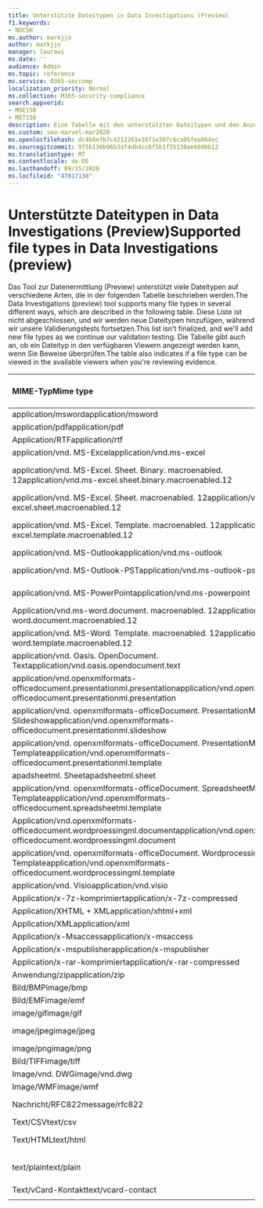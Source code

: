 ```yaml
---
title: Unterstützte Dateitypen in Data Investigations (Preview)
f1.keywords:
- NOCSH
ms.author: markjjo
author: markjjo
manager: laurawi
ms.date: ''
audience: Admin
ms.topic: reference
ms.service: O365-seccomp
localization_priority: Normal
ms.collection: M365-security-compliance
search.appverid:
- MOE150
- MET150
description: Eine Tabelle mit den unterstützten Dateitypen und den Anzeigeprogrammen, in denen Sie für Daten Untersuchungen (Preview) angezeigt werden können.
ms.custom: seo-marvel-mar2020
ms.openlocfilehash: dc4b8efb7c4212261e16f1e307c6ca05fea064ec
ms.sourcegitcommit: 9f5b136b96b3af4db4cc6f5b1f35130ae60d6b12
ms.translationtype: MT
ms.contentlocale: de-DE
ms.lasthandoff: 09/15/2020
ms.locfileid: "47817138"
---
```

# <a name="supported-file-types-in-data-investigations-preview"></a><span data-ttu-id="02afc-103">Unterstützte Dateitypen in Data Investigations (Preview)</span><span class="sxs-lookup"><span data-stu-id="02afc-103">Supported file types in Data Investigations (preview)</span></span>

<span data-ttu-id="02afc-104">Das Tool zur Datenermittlung (Preview) unterstützt viele Dateitypen auf verschiedene Arten, die in der folgenden Tabelle beschrieben werden.</span><span class="sxs-lookup"><span data-stu-id="02afc-104">The Data Investigations (preview) tool supports many file types in several different ways, which are described in the following table.</span></span> <span data-ttu-id="02afc-105">Diese Liste ist nicht abgeschlossen, und wir werden neue Dateitypen hinzufügen, während wir unsere Validierungstests fortsetzen.</span><span class="sxs-lookup"><span data-stu-id="02afc-105">This list isn't finalized, and we'll add new file types as we continue our validation testing.</span></span> <span data-ttu-id="02afc-106">Die Tabelle gibt auch an, ob ein Dateityp in den verfügbaren Viewern angezeigt werden kann, wenn Sie Beweise überprüfen.</span><span class="sxs-lookup"><span data-stu-id="02afc-106">The table also indicates if a file type can be viewed in the available viewers when you're reviewing evidence.</span></span>

| <span data-ttu-id="02afc-107">MIME-Typ</span><span class="sxs-lookup"><span data-stu-id="02afc-107">Mime type</span></span> | <span data-ttu-id="02afc-108">File-Klasse</span><span class="sxs-lookup"><span data-stu-id="02afc-108">File class</span></span> | <span data-ttu-id="02afc-109">Nativer Viewer</span><span class="sxs-lookup"><span data-stu-id="02afc-109">Native viewer</span></span> | <span data-ttu-id="02afc-110">Text Anzeige</span><span class="sxs-lookup"><span data-stu-id="02afc-110">Text viewer</span></span> | <span data-ttu-id="02afc-111">Annotations-Viewer</span><span class="sxs-lookup"><span data-stu-id="02afc-111">Annotate viewer</span></span> | <span data-ttu-id="02afc-112">Container Extraktion</span><span class="sxs-lookup"><span data-stu-id="02afc-112">Container extraction</span></span> | <span data-ttu-id="02afc-113">Erweiterungen</span><span class="sxs-lookup"><span data-stu-id="02afc-113">Extensions</span></span> |
|:------|:------|:------|:------|:------|:------|:------|
|<span data-ttu-id="02afc-114">application/msword</span><span class="sxs-lookup"><span data-stu-id="02afc-114">application/msword</span></span> | <span data-ttu-id="02afc-115">Dokument</span><span class="sxs-lookup"><span data-stu-id="02afc-115">Document</span></span> | <span data-ttu-id="02afc-116">Ja</span><span class="sxs-lookup"><span data-stu-id="02afc-116">Yes</span></span> | <span data-ttu-id="02afc-117">Ja</span><span class="sxs-lookup"><span data-stu-id="02afc-117">Yes</span></span> | <span data-ttu-id="02afc-118">Ja</span><span class="sxs-lookup"><span data-stu-id="02afc-118">Yes</span></span> | <span data-ttu-id="02afc-119">Nein</span><span class="sxs-lookup"><span data-stu-id="02afc-119">No</span></span> | <span data-ttu-id="02afc-120">. doc;. dat</span><span class="sxs-lookup"><span data-stu-id="02afc-120">.doc; .dat</span></span> |
|<span data-ttu-id="02afc-121">application/pdf</span><span class="sxs-lookup"><span data-stu-id="02afc-121">application/pdf</span></span> | <span data-ttu-id="02afc-122">Dokument</span><span class="sxs-lookup"><span data-stu-id="02afc-122">Document</span></span> | <span data-ttu-id="02afc-123">Ja</span><span class="sxs-lookup"><span data-stu-id="02afc-123">Yes</span></span> | <span data-ttu-id="02afc-124">Ja</span><span class="sxs-lookup"><span data-stu-id="02afc-124">Yes</span></span> | <span data-ttu-id="02afc-125">Ja</span><span class="sxs-lookup"><span data-stu-id="02afc-125">Yes</span></span> | <span data-ttu-id="02afc-126">Nein</span><span class="sxs-lookup"><span data-stu-id="02afc-126">No</span></span> | <span data-ttu-id="02afc-127">.PDF</span><span class="sxs-lookup"><span data-stu-id="02afc-127">.pdf</span></span> |
|<span data-ttu-id="02afc-128">Application/RTF</span><span class="sxs-lookup"><span data-stu-id="02afc-128">application/rtf</span></span> | <span data-ttu-id="02afc-129">Dokument</span><span class="sxs-lookup"><span data-stu-id="02afc-129">Document</span></span> | <span data-ttu-id="02afc-130">Ja</span><span class="sxs-lookup"><span data-stu-id="02afc-130">Yes</span></span> | <span data-ttu-id="02afc-131">Ja</span><span class="sxs-lookup"><span data-stu-id="02afc-131">Yes</span></span> | <span data-ttu-id="02afc-132">Ja</span><span class="sxs-lookup"><span data-stu-id="02afc-132">Yes</span></span> | <span data-ttu-id="02afc-133">Nein</span><span class="sxs-lookup"><span data-stu-id="02afc-133">No</span></span> | <span data-ttu-id="02afc-134">RTF; doc</span><span class="sxs-lookup"><span data-stu-id="02afc-134">.rtf; .doc</span></span> |
|<span data-ttu-id="02afc-135">application/vnd. MS-Excel</span><span class="sxs-lookup"><span data-stu-id="02afc-135">application/vnd.ms-excel</span></span> | <span data-ttu-id="02afc-136">Dokument</span><span class="sxs-lookup"><span data-stu-id="02afc-136">Document</span></span> | <span data-ttu-id="02afc-137">Ja</span><span class="sxs-lookup"><span data-stu-id="02afc-137">Yes</span></span> | <span data-ttu-id="02afc-138">Ja</span><span class="sxs-lookup"><span data-stu-id="02afc-138">Yes</span></span> | <span data-ttu-id="02afc-139">Ja</span><span class="sxs-lookup"><span data-stu-id="02afc-139">Yes</span></span> | <span data-ttu-id="02afc-140">Nein</span><span class="sxs-lookup"><span data-stu-id="02afc-140">No</span></span> | <span data-ttu-id="02afc-141">xls; DAT</span><span class="sxs-lookup"><span data-stu-id="02afc-141">.xls; .dat</span></span> |
|<span data-ttu-id="02afc-142">application/vnd. MS-Excel. Sheet. Binary. macroenabled. 12</span><span class="sxs-lookup"><span data-stu-id="02afc-142">application/vnd.ms-excel.sheet.binary.macroenabled.12</span></span> | <span data-ttu-id="02afc-143">Produktivität/Open Document Format</span><span class="sxs-lookup"><span data-stu-id="02afc-143">Productivity / Open Document Format</span></span> | <span data-ttu-id="02afc-144">Ja</span><span class="sxs-lookup"><span data-stu-id="02afc-144">Yes</span></span> | <span data-ttu-id="02afc-145">Ja</span><span class="sxs-lookup"><span data-stu-id="02afc-145">Yes</span></span> | <span data-ttu-id="02afc-146">Nein</span><span class="sxs-lookup"><span data-stu-id="02afc-146">No</span></span> | <span data-ttu-id="02afc-147">Nein</span><span class="sxs-lookup"><span data-stu-id="02afc-147">No</span></span> | <span data-ttu-id="02afc-148">. xlsb</span><span class="sxs-lookup"><span data-stu-id="02afc-148">.xlsb</span></span> |
|<span data-ttu-id="02afc-149">application/vnd. MS-Excel. Sheet. macroenabled. 12</span><span class="sxs-lookup"><span data-stu-id="02afc-149">application/vnd.ms-excel.sheet.macroenabled.12</span></span> | <span data-ttu-id="02afc-150">Dokument</span><span class="sxs-lookup"><span data-stu-id="02afc-150">Document</span></span> | <span data-ttu-id="02afc-151">Ja</span><span class="sxs-lookup"><span data-stu-id="02afc-151">Yes</span></span> | <span data-ttu-id="02afc-152">Ja</span><span class="sxs-lookup"><span data-stu-id="02afc-152">Yes</span></span> | <span data-ttu-id="02afc-153">Ja</span><span class="sxs-lookup"><span data-stu-id="02afc-153">Yes</span></span> | <span data-ttu-id="02afc-154">Nein</span><span class="sxs-lookup"><span data-stu-id="02afc-154">No</span></span> | <span data-ttu-id="02afc-155">. xlsm</span><span class="sxs-lookup"><span data-stu-id="02afc-155">.xlsm</span></span> |
|<span data-ttu-id="02afc-156">application/vnd. MS-Excel. Template. macroenabled. 12</span><span class="sxs-lookup"><span data-stu-id="02afc-156">application/vnd.ms-excel.template.macroenabled.12</span></span> | <span data-ttu-id="02afc-157">Produktivität/Open Document Format</span><span class="sxs-lookup"><span data-stu-id="02afc-157">Productivity / Open Document Format</span></span> | <span data-ttu-id="02afc-158">Nein</span><span class="sxs-lookup"><span data-stu-id="02afc-158">No</span></span> | <span data-ttu-id="02afc-159">Ja</span><span class="sxs-lookup"><span data-stu-id="02afc-159">Yes</span></span> | <span data-ttu-id="02afc-160">Nein</span><span class="sxs-lookup"><span data-stu-id="02afc-160">No</span></span> | <span data-ttu-id="02afc-161">Nein</span><span class="sxs-lookup"><span data-stu-id="02afc-161">No</span></span> | <span data-ttu-id="02afc-162">. xltm</span><span class="sxs-lookup"><span data-stu-id="02afc-162">.xltm</span></span> |
|<span data-ttu-id="02afc-163">application/vnd. MS-Outlook</span><span class="sxs-lookup"><span data-stu-id="02afc-163">application/vnd.ms-outlook</span></span> | <span data-ttu-id="02afc-164">Produktivität</span><span class="sxs-lookup"><span data-stu-id="02afc-164">Productivity</span></span> | <span data-ttu-id="02afc-165">Nein</span><span class="sxs-lookup"><span data-stu-id="02afc-165">No</span></span> | <span data-ttu-id="02afc-166">Nein</span><span class="sxs-lookup"><span data-stu-id="02afc-166">No</span></span> | <span data-ttu-id="02afc-167">Nein</span><span class="sxs-lookup"><span data-stu-id="02afc-167">No</span></span> | <span data-ttu-id="02afc-168">Nein</span><span class="sxs-lookup"><span data-stu-id="02afc-168">No</span></span> | <span data-ttu-id="02afc-169">. msg</span><span class="sxs-lookup"><span data-stu-id="02afc-169">.msg</span></span> |
|<span data-ttu-id="02afc-170">application/vnd. MS-Outlook-PST</span><span class="sxs-lookup"><span data-stu-id="02afc-170">application/vnd.ms-outlook-pst</span></span> | <span data-ttu-id="02afc-171">Produktivität/Zusammenarbeit</span><span class="sxs-lookup"><span data-stu-id="02afc-171">Productivity / Collaboration</span></span> | <span data-ttu-id="02afc-172">Nein</span><span class="sxs-lookup"><span data-stu-id="02afc-172">No</span></span> | <span data-ttu-id="02afc-173">Nein</span><span class="sxs-lookup"><span data-stu-id="02afc-173">No</span></span> | <span data-ttu-id="02afc-174">Nein</span><span class="sxs-lookup"><span data-stu-id="02afc-174">No</span></span> | <span data-ttu-id="02afc-175">Ja</span><span class="sxs-lookup"><span data-stu-id="02afc-175">Yes</span></span> | <span data-ttu-id="02afc-176">PST-Datei</span><span class="sxs-lookup"><span data-stu-id="02afc-176">.pst</span></span> |
|<span data-ttu-id="02afc-177">application/vnd. MS-PowerPoint</span><span class="sxs-lookup"><span data-stu-id="02afc-177">application/vnd.ms-powerpoint</span></span> | <span data-ttu-id="02afc-178">Dokument</span><span class="sxs-lookup"><span data-stu-id="02afc-178">Document</span></span> | <span data-ttu-id="02afc-179">Ja</span><span class="sxs-lookup"><span data-stu-id="02afc-179">Yes</span></span> | <span data-ttu-id="02afc-180">Ja</span><span class="sxs-lookup"><span data-stu-id="02afc-180">Yes</span></span> | <span data-ttu-id="02afc-181">Ja</span><span class="sxs-lookup"><span data-stu-id="02afc-181">Yes</span></span> | <span data-ttu-id="02afc-182">Nein</span><span class="sxs-lookup"><span data-stu-id="02afc-182">No</span></span> | <span data-ttu-id="02afc-183">ppt;. PPS;. Pot</span><span class="sxs-lookup"><span data-stu-id="02afc-183">.ppt; .pps; .pot</span></span> |
|<span data-ttu-id="02afc-184">Application/vnd.ms-word.document. macroenabled. 12</span><span class="sxs-lookup"><span data-stu-id="02afc-184">application/vnd.ms-word.document.macroenabled.12</span></span> | <span data-ttu-id="02afc-185">Dokument</span><span class="sxs-lookup"><span data-stu-id="02afc-185">Document</span></span> | <span data-ttu-id="02afc-186">Ja</span><span class="sxs-lookup"><span data-stu-id="02afc-186">Yes</span></span> | <span data-ttu-id="02afc-187">Ja</span><span class="sxs-lookup"><span data-stu-id="02afc-187">Yes</span></span> | <span data-ttu-id="02afc-188">Ja</span><span class="sxs-lookup"><span data-stu-id="02afc-188">Yes</span></span> | <span data-ttu-id="02afc-189">Nein</span><span class="sxs-lookup"><span data-stu-id="02afc-189">No</span></span> | <span data-ttu-id="02afc-190">DOCM</span><span class="sxs-lookup"><span data-stu-id="02afc-190">.docm</span></span> |
|<span data-ttu-id="02afc-191">application/vnd. MS-Word. Template. macroenabled. 12</span><span class="sxs-lookup"><span data-stu-id="02afc-191">application/vnd.ms-word.template.macroenabled.12</span></span> | <span data-ttu-id="02afc-192">Dokument</span><span class="sxs-lookup"><span data-stu-id="02afc-192">Document</span></span> | <span data-ttu-id="02afc-193">Ja</span><span class="sxs-lookup"><span data-stu-id="02afc-193">Yes</span></span> | <span data-ttu-id="02afc-194">Ja</span><span class="sxs-lookup"><span data-stu-id="02afc-194">Yes</span></span> | <span data-ttu-id="02afc-195">Ja</span><span class="sxs-lookup"><span data-stu-id="02afc-195">Yes</span></span> | <span data-ttu-id="02afc-196">Nein</span><span class="sxs-lookup"><span data-stu-id="02afc-196">No</span></span> | <span data-ttu-id="02afc-197">. dotm</span><span class="sxs-lookup"><span data-stu-id="02afc-197">.dotm</span></span> |
|<span data-ttu-id="02afc-198">application/vnd. Oasis. OpenDocument. Text</span><span class="sxs-lookup"><span data-stu-id="02afc-198">application/vnd.oasis.opendocument.text</span></span> | <span data-ttu-id="02afc-199">Dokument</span><span class="sxs-lookup"><span data-stu-id="02afc-199">Document</span></span> | <span data-ttu-id="02afc-200">Ja</span><span class="sxs-lookup"><span data-stu-id="02afc-200">Yes</span></span> | <span data-ttu-id="02afc-201">Ja</span><span class="sxs-lookup"><span data-stu-id="02afc-201">Yes</span></span> | <span data-ttu-id="02afc-202">Ja</span><span class="sxs-lookup"><span data-stu-id="02afc-202">Yes</span></span> | <span data-ttu-id="02afc-203">Nein</span><span class="sxs-lookup"><span data-stu-id="02afc-203">No</span></span> | <span data-ttu-id="02afc-204">ODT</span><span class="sxs-lookup"><span data-stu-id="02afc-204">.odt;</span></span>  |
|<span data-ttu-id="02afc-205">application/vnd.openxmlformats-officedocument.presentationml.presentation</span><span class="sxs-lookup"><span data-stu-id="02afc-205">application/vnd.openxmlformats-officedocument.presentationml.presentation</span></span> | <span data-ttu-id="02afc-206">Dokument</span><span class="sxs-lookup"><span data-stu-id="02afc-206">Document</span></span> | <span data-ttu-id="02afc-207">Ja</span><span class="sxs-lookup"><span data-stu-id="02afc-207">Yes</span></span> | <span data-ttu-id="02afc-208">Ja</span><span class="sxs-lookup"><span data-stu-id="02afc-208">Yes</span></span> | <span data-ttu-id="02afc-209">Ja</span><span class="sxs-lookup"><span data-stu-id="02afc-209">Yes</span></span> | <span data-ttu-id="02afc-210">Nein</span><span class="sxs-lookup"><span data-stu-id="02afc-210">No</span></span> | <span data-ttu-id="02afc-211">PPTX</span><span class="sxs-lookup"><span data-stu-id="02afc-211">.pptx</span></span> |
|<span data-ttu-id="02afc-212">application/vnd. openxmlformats-officeDocument. PresentationML. Slideshow</span><span class="sxs-lookup"><span data-stu-id="02afc-212">application/vnd.openxmlformats-officedocument.presentationml.slideshow</span></span> | <span data-ttu-id="02afc-213">Produktivität/Open Document Format</span><span class="sxs-lookup"><span data-stu-id="02afc-213">Productivity / Open Document Format</span></span> | <span data-ttu-id="02afc-214">Ja</span><span class="sxs-lookup"><span data-stu-id="02afc-214">Yes</span></span> | <span data-ttu-id="02afc-215">Ja</span><span class="sxs-lookup"><span data-stu-id="02afc-215">Yes</span></span> | <span data-ttu-id="02afc-216">Ja</span><span class="sxs-lookup"><span data-stu-id="02afc-216">Yes</span></span> | <span data-ttu-id="02afc-217">Nein</span><span class="sxs-lookup"><span data-stu-id="02afc-217">No</span></span> | <span data-ttu-id="02afc-218">. ppsx</span><span class="sxs-lookup"><span data-stu-id="02afc-218">.ppsx</span></span> |
|<span data-ttu-id="02afc-219">application/vnd. openxmlformats-officeDocument. PresentationML. Template</span><span class="sxs-lookup"><span data-stu-id="02afc-219">application/vnd.openxmlformats-officedocument.presentationml.template</span></span> | <span data-ttu-id="02afc-220">Dokument</span><span class="sxs-lookup"><span data-stu-id="02afc-220">Document</span></span> | <span data-ttu-id="02afc-221">Ja</span><span class="sxs-lookup"><span data-stu-id="02afc-221">Yes</span></span> | <span data-ttu-id="02afc-222">Ja</span><span class="sxs-lookup"><span data-stu-id="02afc-222">Yes</span></span> | <span data-ttu-id="02afc-223">Ja</span><span class="sxs-lookup"><span data-stu-id="02afc-223">Yes</span></span> | <span data-ttu-id="02afc-224">Nein</span><span class="sxs-lookup"><span data-stu-id="02afc-224">No</span></span> | <span data-ttu-id="02afc-225">. POTX</span><span class="sxs-lookup"><span data-stu-id="02afc-225">.potx</span></span> |
| <span data-ttu-id="02afc-226">apadsheetml. Sheet</span><span class="sxs-lookup"><span data-stu-id="02afc-226">apadsheetml.sheet</span></span> | <span data-ttu-id="02afc-227">Dokument</span><span class="sxs-lookup"><span data-stu-id="02afc-227">Document</span></span> | <span data-ttu-id="02afc-228">Ja</span><span class="sxs-lookup"><span data-stu-id="02afc-228">Yes</span></span> | <span data-ttu-id="02afc-229">Ja</span><span class="sxs-lookup"><span data-stu-id="02afc-229">Yes</span></span> | <span data-ttu-id="02afc-230">Ja</span><span class="sxs-lookup"><span data-stu-id="02afc-230">Yes</span></span> | <span data-ttu-id="02afc-231">Nein</span><span class="sxs-lookup"><span data-stu-id="02afc-231">No</span></span> | <span data-ttu-id="02afc-232">xlsx</span><span class="sxs-lookup"><span data-stu-id="02afc-232">.xlsx</span></span> |
|<span data-ttu-id="02afc-233">application/vnd. openxmlformats-officeDocument. SpreadsheetML. Template</span><span class="sxs-lookup"><span data-stu-id="02afc-233">application/vnd.openxmlformats-officedocument.spreadsheetml.template</span></span> | <span data-ttu-id="02afc-234">Dokument</span><span class="sxs-lookup"><span data-stu-id="02afc-234">Document</span></span> | <span data-ttu-id="02afc-235">Ja</span><span class="sxs-lookup"><span data-stu-id="02afc-235">Yes</span></span> | <span data-ttu-id="02afc-236">Ja</span><span class="sxs-lookup"><span data-stu-id="02afc-236">Yes</span></span> | <span data-ttu-id="02afc-237">Ja</span><span class="sxs-lookup"><span data-stu-id="02afc-237">Yes</span></span> | <span data-ttu-id="02afc-238">Nein</span><span class="sxs-lookup"><span data-stu-id="02afc-238">No</span></span> | <span data-ttu-id="02afc-239">. xltx</span><span class="sxs-lookup"><span data-stu-id="02afc-239">.xltx</span></span> |
|<span data-ttu-id="02afc-240">Application/vnd.openxmlformats-officedocument.wordproessingml.document</span><span class="sxs-lookup"><span data-stu-id="02afc-240">application/vnd.openxmlformats-officedocument.wordproessingml.document</span></span> | <span data-ttu-id="02afc-241">Dokument</span><span class="sxs-lookup"><span data-stu-id="02afc-241">Document</span></span> | <span data-ttu-id="02afc-242">Ja</span><span class="sxs-lookup"><span data-stu-id="02afc-242">Yes</span></span> | <span data-ttu-id="02afc-243">Ja</span><span class="sxs-lookup"><span data-stu-id="02afc-243">Yes</span></span> | <span data-ttu-id="02afc-244">Ja</span><span class="sxs-lookup"><span data-stu-id="02afc-244">Yes</span></span> | <span data-ttu-id="02afc-245">Nein</span><span class="sxs-lookup"><span data-stu-id="02afc-245">No</span></span> | <span data-ttu-id="02afc-246">DOCX</span><span class="sxs-lookup"><span data-stu-id="02afc-246">.docx</span></span> |
|<span data-ttu-id="02afc-247">application/vnd. openxmlformats-officeDocument. WordprocessingML. Template</span><span class="sxs-lookup"><span data-stu-id="02afc-247">application/vnd.openxmlformats-officedocument.wordprocessingml.template</span></span> | <span data-ttu-id="02afc-248">Dokument</span><span class="sxs-lookup"><span data-stu-id="02afc-248">Document</span></span> | <span data-ttu-id="02afc-249">Ja</span><span class="sxs-lookup"><span data-stu-id="02afc-249">Yes</span></span> | <span data-ttu-id="02afc-250">Ja</span><span class="sxs-lookup"><span data-stu-id="02afc-250">Yes</span></span> | <span data-ttu-id="02afc-251">Ja</span><span class="sxs-lookup"><span data-stu-id="02afc-251">Yes</span></span> | <span data-ttu-id="02afc-252">Nein</span><span class="sxs-lookup"><span data-stu-id="02afc-252">No</span></span> | <span data-ttu-id="02afc-253">. dotx</span><span class="sxs-lookup"><span data-stu-id="02afc-253">.dotx</span></span> |
|<span data-ttu-id="02afc-254">application/vnd. Visio</span><span class="sxs-lookup"><span data-stu-id="02afc-254">application/vnd.visio</span></span> | <span data-ttu-id="02afc-255">Dokument</span><span class="sxs-lookup"><span data-stu-id="02afc-255">Document</span></span> | <span data-ttu-id="02afc-256">Ja</span><span class="sxs-lookup"><span data-stu-id="02afc-256">Yes</span></span> | <span data-ttu-id="02afc-257">Ja</span><span class="sxs-lookup"><span data-stu-id="02afc-257">Yes</span></span> | <span data-ttu-id="02afc-258">Ja</span><span class="sxs-lookup"><span data-stu-id="02afc-258">Yes</span></span> | <span data-ttu-id="02afc-259">Nein</span><span class="sxs-lookup"><span data-stu-id="02afc-259">No</span></span> | <span data-ttu-id="02afc-260">VSD</span><span class="sxs-lookup"><span data-stu-id="02afc-260">.vsd</span></span> |
|<span data-ttu-id="02afc-261">Application/x-7z-komprimiert</span><span class="sxs-lookup"><span data-stu-id="02afc-261">application/x-7z-compressed</span></span> | <span data-ttu-id="02afc-262">Archiv/Container</span><span class="sxs-lookup"><span data-stu-id="02afc-262">Archive / Container</span></span> | <span data-ttu-id="02afc-263">Nein</span><span class="sxs-lookup"><span data-stu-id="02afc-263">No</span></span> | <span data-ttu-id="02afc-264">Nein</span><span class="sxs-lookup"><span data-stu-id="02afc-264">No</span></span> | <span data-ttu-id="02afc-265">Nein</span><span class="sxs-lookup"><span data-stu-id="02afc-265">No</span></span> | <span data-ttu-id="02afc-266">Ja</span><span class="sxs-lookup"><span data-stu-id="02afc-266">Yes</span></span> | <span data-ttu-id="02afc-267">.7z</span><span class="sxs-lookup"><span data-stu-id="02afc-267">.7z</span></span> |
|<span data-ttu-id="02afc-268">Application/XHTML + XML</span><span class="sxs-lookup"><span data-stu-id="02afc-268">application/xhtml+xml</span></span> | <span data-ttu-id="02afc-269">Dokument</span><span class="sxs-lookup"><span data-stu-id="02afc-269">Document</span></span> | <span data-ttu-id="02afc-270">Ja</span><span class="sxs-lookup"><span data-stu-id="02afc-270">Yes</span></span> | <span data-ttu-id="02afc-271">Ja</span><span class="sxs-lookup"><span data-stu-id="02afc-271">Yes</span></span> | <span data-ttu-id="02afc-272">Ja</span><span class="sxs-lookup"><span data-stu-id="02afc-272">Yes</span></span> | <span data-ttu-id="02afc-273">Nein</span><span class="sxs-lookup"><span data-stu-id="02afc-273">No</span></span> | <span data-ttu-id="02afc-274">. XHTML</span><span class="sxs-lookup"><span data-stu-id="02afc-274">.xhtml</span></span> |
|<span data-ttu-id="02afc-275">Application/XML</span><span class="sxs-lookup"><span data-stu-id="02afc-275">application/xml</span></span> | <span data-ttu-id="02afc-276">Dokument</span><span class="sxs-lookup"><span data-stu-id="02afc-276">Document</span></span> | <span data-ttu-id="02afc-277">Ja</span><span class="sxs-lookup"><span data-stu-id="02afc-277">Yes</span></span> | <span data-ttu-id="02afc-278">Ja</span><span class="sxs-lookup"><span data-stu-id="02afc-278">Yes</span></span> | <span data-ttu-id="02afc-279">Ja</span><span class="sxs-lookup"><span data-stu-id="02afc-279">Yes</span></span> | <span data-ttu-id="02afc-280">Nein</span><span class="sxs-lookup"><span data-stu-id="02afc-280">No</span></span> | <span data-ttu-id="02afc-281">. XML</span><span class="sxs-lookup"><span data-stu-id="02afc-281">.xml</span></span> |
|<span data-ttu-id="02afc-282">Application/x-Msaccess</span><span class="sxs-lookup"><span data-stu-id="02afc-282">application/x-msaccess</span></span> | <span data-ttu-id="02afc-283">Dokument</span><span class="sxs-lookup"><span data-stu-id="02afc-283">Document</span></span> | <span data-ttu-id="02afc-284">Ja</span><span class="sxs-lookup"><span data-stu-id="02afc-284">Yes</span></span> | <span data-ttu-id="02afc-285">Ja</span><span class="sxs-lookup"><span data-stu-id="02afc-285">Yes</span></span> | <span data-ttu-id="02afc-286">Ja</span><span class="sxs-lookup"><span data-stu-id="02afc-286">Yes</span></span> | <span data-ttu-id="02afc-287">Nein</span><span class="sxs-lookup"><span data-stu-id="02afc-287">No</span></span> | <span data-ttu-id="02afc-288">MDB</span><span class="sxs-lookup"><span data-stu-id="02afc-288">.mdb</span></span> |
|<span data-ttu-id="02afc-289">Application/x-mspublisher</span><span class="sxs-lookup"><span data-stu-id="02afc-289">application/x-mspublisher</span></span> | <span data-ttu-id="02afc-290">Dokument</span><span class="sxs-lookup"><span data-stu-id="02afc-290">Document</span></span> | <span data-ttu-id="02afc-291">Ja</span><span class="sxs-lookup"><span data-stu-id="02afc-291">Yes</span></span> | <span data-ttu-id="02afc-292">Ja</span><span class="sxs-lookup"><span data-stu-id="02afc-292">Yes</span></span> | <span data-ttu-id="02afc-293">Ja</span><span class="sxs-lookup"><span data-stu-id="02afc-293">Yes</span></span> | <span data-ttu-id="02afc-294">Nein</span><span class="sxs-lookup"><span data-stu-id="02afc-294">No</span></span> | <span data-ttu-id="02afc-295">. pub</span><span class="sxs-lookup"><span data-stu-id="02afc-295">.pub</span></span> |
|<span data-ttu-id="02afc-296">Application/x-rar-komprimiert</span><span class="sxs-lookup"><span data-stu-id="02afc-296">application/x-rar-compressed</span></span> | <span data-ttu-id="02afc-297">Archiv/Container</span><span class="sxs-lookup"><span data-stu-id="02afc-297">Archive / Container</span></span> | <span data-ttu-id="02afc-298">Nein</span><span class="sxs-lookup"><span data-stu-id="02afc-298">No</span></span> | <span data-ttu-id="02afc-299">Nein</span><span class="sxs-lookup"><span data-stu-id="02afc-299">No</span></span> | <span data-ttu-id="02afc-300">Nein</span><span class="sxs-lookup"><span data-stu-id="02afc-300">No</span></span> | <span data-ttu-id="02afc-301">Ja</span><span class="sxs-lookup"><span data-stu-id="02afc-301">Yes</span></span> | <span data-ttu-id="02afc-302">. rar</span><span class="sxs-lookup"><span data-stu-id="02afc-302">.rar</span></span> |
| <span data-ttu-id="02afc-303">Anwendung/zip</span><span class="sxs-lookup"><span data-stu-id="02afc-303">application/zip</span></span> | <span data-ttu-id="02afc-304">Archiv/Container</span><span class="sxs-lookup"><span data-stu-id="02afc-304">Archive / Container</span></span> | <span data-ttu-id="02afc-305">Nein</span><span class="sxs-lookup"><span data-stu-id="02afc-305">No</span></span> | <span data-ttu-id="02afc-306">Nein</span><span class="sxs-lookup"><span data-stu-id="02afc-306">No</span></span> | <span data-ttu-id="02afc-307">Nein</span><span class="sxs-lookup"><span data-stu-id="02afc-307">No</span></span> | <span data-ttu-id="02afc-308">Ja</span><span class="sxs-lookup"><span data-stu-id="02afc-308">Yes</span></span> | <span data-ttu-id="02afc-309">.ZIP</span><span class="sxs-lookup"><span data-stu-id="02afc-309">.zip</span></span> |
|<span data-ttu-id="02afc-310">Bild/BMP</span><span class="sxs-lookup"><span data-stu-id="02afc-310">image/bmp</span></span> | <span data-ttu-id="02afc-311">Bild</span><span class="sxs-lookup"><span data-stu-id="02afc-311">Image</span></span> | <span data-ttu-id="02afc-312">Ja</span><span class="sxs-lookup"><span data-stu-id="02afc-312">Yes</span></span> | <span data-ttu-id="02afc-313">Ja</span><span class="sxs-lookup"><span data-stu-id="02afc-313">Yes</span></span> | <span data-ttu-id="02afc-314">Ja</span><span class="sxs-lookup"><span data-stu-id="02afc-314">Yes</span></span> | <span data-ttu-id="02afc-315">Nein</span><span class="sxs-lookup"><span data-stu-id="02afc-315">No</span></span> | <span data-ttu-id="02afc-316">BMP</span><span class="sxs-lookup"><span data-stu-id="02afc-316">.bmp</span></span> |
|<span data-ttu-id="02afc-317">Bild/EMF</span><span class="sxs-lookup"><span data-stu-id="02afc-317">image/emf</span></span> | <span data-ttu-id="02afc-318">Bild</span><span class="sxs-lookup"><span data-stu-id="02afc-318">Image</span></span> | <span data-ttu-id="02afc-319">Ja</span><span class="sxs-lookup"><span data-stu-id="02afc-319">Yes</span></span> | <span data-ttu-id="02afc-320">Ja</span><span class="sxs-lookup"><span data-stu-id="02afc-320">Yes</span></span> | <span data-ttu-id="02afc-321">Ja</span><span class="sxs-lookup"><span data-stu-id="02afc-321">Yes</span></span> | <span data-ttu-id="02afc-322">Nein</span><span class="sxs-lookup"><span data-stu-id="02afc-322">No</span></span> | <span data-ttu-id="02afc-323">. EMF</span><span class="sxs-lookup"><span data-stu-id="02afc-323">.emf</span></span> |
|<span data-ttu-id="02afc-324">image/gif</span><span class="sxs-lookup"><span data-stu-id="02afc-324">image/gif</span></span> | <span data-ttu-id="02afc-325">Dokument</span><span class="sxs-lookup"><span data-stu-id="02afc-325">Document</span></span> | <span data-ttu-id="02afc-326">Ja</span><span class="sxs-lookup"><span data-stu-id="02afc-326">Yes</span></span> | <span data-ttu-id="02afc-327">Ja</span><span class="sxs-lookup"><span data-stu-id="02afc-327">Yes</span></span> | <span data-ttu-id="02afc-328">Ja</span><span class="sxs-lookup"><span data-stu-id="02afc-328">Yes</span></span> | <span data-ttu-id="02afc-329">Nein</span><span class="sxs-lookup"><span data-stu-id="02afc-329">No</span></span> | <span data-ttu-id="02afc-330">.gif</span><span class="sxs-lookup"><span data-stu-id="02afc-330">.gif</span></span> |
|<span data-ttu-id="02afc-331">image/jpeg</span><span class="sxs-lookup"><span data-stu-id="02afc-331">image/jpeg</span></span> | <span data-ttu-id="02afc-332">Bild</span><span class="sxs-lookup"><span data-stu-id="02afc-332">Image</span></span> | <span data-ttu-id="02afc-333">Ja</span><span class="sxs-lookup"><span data-stu-id="02afc-333">Yes</span></span> | <span data-ttu-id="02afc-334">Ja</span><span class="sxs-lookup"><span data-stu-id="02afc-334">Yes</span></span> | <span data-ttu-id="02afc-335">Ja</span><span class="sxs-lookup"><span data-stu-id="02afc-335">Yes</span></span> | <span data-ttu-id="02afc-336">Nein</span><span class="sxs-lookup"><span data-stu-id="02afc-336">No</span></span> | <span data-ttu-id="02afc-337">JPG; JPEG;. dat;. jpgT</span><span class="sxs-lookup"><span data-stu-id="02afc-337">.jpg; .jpeg; .dat; .jpgt</span></span> |
|<span data-ttu-id="02afc-338">image/png</span><span class="sxs-lookup"><span data-stu-id="02afc-338">image/png</span></span> | <span data-ttu-id="02afc-339">Bild</span><span class="sxs-lookup"><span data-stu-id="02afc-339">Image</span></span> | <span data-ttu-id="02afc-340">Ja</span><span class="sxs-lookup"><span data-stu-id="02afc-340">Yes</span></span> | <span data-ttu-id="02afc-341">Ja</span><span class="sxs-lookup"><span data-stu-id="02afc-341">Yes</span></span> | <span data-ttu-id="02afc-342">Ja</span><span class="sxs-lookup"><span data-stu-id="02afc-342">Yes</span></span> | <span data-ttu-id="02afc-343">Nein</span><span class="sxs-lookup"><span data-stu-id="02afc-343">No</span></span> | <span data-ttu-id="02afc-344">.png</span><span class="sxs-lookup"><span data-stu-id="02afc-344">.png</span></span> |
|<span data-ttu-id="02afc-345">Bild/TIFF</span><span class="sxs-lookup"><span data-stu-id="02afc-345">image/tiff</span></span> | <span data-ttu-id="02afc-346">Bild</span><span class="sxs-lookup"><span data-stu-id="02afc-346">Image</span></span> | <span data-ttu-id="02afc-347">Ja</span><span class="sxs-lookup"><span data-stu-id="02afc-347">Yes</span></span> | <span data-ttu-id="02afc-348">Ja</span><span class="sxs-lookup"><span data-stu-id="02afc-348">Yes</span></span> | <span data-ttu-id="02afc-349">Ja</span><span class="sxs-lookup"><span data-stu-id="02afc-349">Yes</span></span> | <span data-ttu-id="02afc-350">Nein</span><span class="sxs-lookup"><span data-stu-id="02afc-350">No</span></span> | <span data-ttu-id="02afc-351">TIF</span><span class="sxs-lookup"><span data-stu-id="02afc-351">.tif</span></span> |
|<span data-ttu-id="02afc-352">Image/vnd. DWG</span><span class="sxs-lookup"><span data-stu-id="02afc-352">image/vnd.dwg</span></span> | <span data-ttu-id="02afc-353">Dokument</span><span class="sxs-lookup"><span data-stu-id="02afc-353">Document</span></span> | <span data-ttu-id="02afc-354">Ja</span><span class="sxs-lookup"><span data-stu-id="02afc-354">Yes</span></span> | <span data-ttu-id="02afc-355">Ja</span><span class="sxs-lookup"><span data-stu-id="02afc-355">Yes</span></span> | <span data-ttu-id="02afc-356">Ja</span><span class="sxs-lookup"><span data-stu-id="02afc-356">Yes</span></span> | <span data-ttu-id="02afc-357">Nein</span><span class="sxs-lookup"><span data-stu-id="02afc-357">No</span></span> | <span data-ttu-id="02afc-358">. dwg;. DXF;</span><span class="sxs-lookup"><span data-stu-id="02afc-358">.dwg; .dxf;</span></span> |
|<span data-ttu-id="02afc-359">Image/WMF</span><span class="sxs-lookup"><span data-stu-id="02afc-359">image/wmf</span></span> | <span data-ttu-id="02afc-360">Dokument</span><span class="sxs-lookup"><span data-stu-id="02afc-360">Document</span></span> | <span data-ttu-id="02afc-361">Ja</span><span class="sxs-lookup"><span data-stu-id="02afc-361">Yes</span></span> | <span data-ttu-id="02afc-362">Ja</span><span class="sxs-lookup"><span data-stu-id="02afc-362">Yes</span></span> | <span data-ttu-id="02afc-363">Ja</span><span class="sxs-lookup"><span data-stu-id="02afc-363">Yes</span></span> | <span data-ttu-id="02afc-364">Nein</span><span class="sxs-lookup"><span data-stu-id="02afc-364">No</span></span> | <span data-ttu-id="02afc-365">. WMF</span><span class="sxs-lookup"><span data-stu-id="02afc-365">.wmf</span></span> |
| <span data-ttu-id="02afc-366">Nachricht/RFC822</span><span class="sxs-lookup"><span data-stu-id="02afc-366">message/rfc822</span></span> | <span data-ttu-id="02afc-367">Produktivität/Zusammenarbeit</span><span class="sxs-lookup"><span data-stu-id="02afc-367">Productivity / Collaboration</span></span> | <span data-ttu-id="02afc-368">Nein</span><span class="sxs-lookup"><span data-stu-id="02afc-368">No</span></span> | <span data-ttu-id="02afc-369">Nein</span><span class="sxs-lookup"><span data-stu-id="02afc-369">No</span></span> | <span data-ttu-id="02afc-370">Nein</span><span class="sxs-lookup"><span data-stu-id="02afc-370">No</span></span> | <span data-ttu-id="02afc-371">Nein</span><span class="sxs-lookup"><span data-stu-id="02afc-371">No</span></span> | <span data-ttu-id="02afc-372">.EML</span><span class="sxs-lookup"><span data-stu-id="02afc-372">.eml</span></span> |
|<span data-ttu-id="02afc-373">Text/CSV</span><span class="sxs-lookup"><span data-stu-id="02afc-373">text/csv</span></span> | <span data-ttu-id="02afc-374">Dokument</span><span class="sxs-lookup"><span data-stu-id="02afc-374">Document</span></span> | <span data-ttu-id="02afc-375">Ja</span><span class="sxs-lookup"><span data-stu-id="02afc-375">Yes</span></span> | <span data-ttu-id="02afc-376">Ja</span><span class="sxs-lookup"><span data-stu-id="02afc-376">Yes</span></span> | <span data-ttu-id="02afc-377">Ja</span><span class="sxs-lookup"><span data-stu-id="02afc-377">Yes</span></span> | <span data-ttu-id="02afc-378">Nein</span><span class="sxs-lookup"><span data-stu-id="02afc-378">No</span></span> | <span data-ttu-id="02afc-379">. CSV</span><span class="sxs-lookup"><span data-stu-id="02afc-379">.csv</span></span> |
|<span data-ttu-id="02afc-380">Text/HTML</span><span class="sxs-lookup"><span data-stu-id="02afc-380">text/html</span></span> | <span data-ttu-id="02afc-381">Dokument</span><span class="sxs-lookup"><span data-stu-id="02afc-381">Document</span></span> | <span data-ttu-id="02afc-382">Ja</span><span class="sxs-lookup"><span data-stu-id="02afc-382">Yes</span></span> | <span data-ttu-id="02afc-383">Ja</span><span class="sxs-lookup"><span data-stu-id="02afc-383">Yes</span></span> | <span data-ttu-id="02afc-384">Ja</span><span class="sxs-lookup"><span data-stu-id="02afc-384">Yes</span></span> | <span data-ttu-id="02afc-385">Nein</span><span class="sxs-lookup"><span data-stu-id="02afc-385">No</span></span> | <span data-ttu-id="02afc-386">. html;. shtml;. htm</span><span class="sxs-lookup"><span data-stu-id="02afc-386">.html; .shtml; .htm</span></span> |
|<span data-ttu-id="02afc-387">text/plain</span><span class="sxs-lookup"><span data-stu-id="02afc-387">text/plain</span></span> | <span data-ttu-id="02afc-388">Dokument</span><span class="sxs-lookup"><span data-stu-id="02afc-388">Document</span></span> | <span data-ttu-id="02afc-389">Ja</span><span class="sxs-lookup"><span data-stu-id="02afc-389">Yes</span></span> | <span data-ttu-id="02afc-390">Ja</span><span class="sxs-lookup"><span data-stu-id="02afc-390">Yes</span></span> | <span data-ttu-id="02afc-391">Ja</span><span class="sxs-lookup"><span data-stu-id="02afc-391">Yes</span></span> | <span data-ttu-id="02afc-392">Nein</span><span class="sxs-lookup"><span data-stu-id="02afc-392">No</span></span> | <span data-ttu-id="02afc-393">txt; CSS;. con;. pl;. CSV;. dat</span><span class="sxs-lookup"><span data-stu-id="02afc-393">.txt; .css;.con; .pl; .csv; .dat</span></span> |
|<span data-ttu-id="02afc-394">Text/vCard-Kontakt</span><span class="sxs-lookup"><span data-stu-id="02afc-394">text/vcard-contact</span></span> | <span data-ttu-id="02afc-395">Dokument</span><span class="sxs-lookup"><span data-stu-id="02afc-395">Document</span></span> | <span data-ttu-id="02afc-396">Ja</span><span class="sxs-lookup"><span data-stu-id="02afc-396">Yes</span></span> | <span data-ttu-id="02afc-397">Ja</span><span class="sxs-lookup"><span data-stu-id="02afc-397">Yes</span></span> | <span data-ttu-id="02afc-398">Ja</span><span class="sxs-lookup"><span data-stu-id="02afc-398">Yes</span></span> | <span data-ttu-id="02afc-399">Nein</span><span class="sxs-lookup"><span data-stu-id="02afc-399">No</span></span> | <span data-ttu-id="02afc-400">. vcf</span><span class="sxs-lookup"><span data-stu-id="02afc-400">.vcf</span></span> |
||||||||
